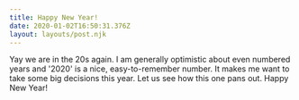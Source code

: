 ```yaml
---
title: Happy New Year!
date: 2020-01-02T16:50:31.376Z
layout: layouts/post.njk
---
```

Yay we are in the 20s again. I am generally optimistic about even numbered years and '2020' is a nice, easy-to-remember number. It makes me want to take some big decisions this year. Let us see how this one pans out. Happy New Year!
